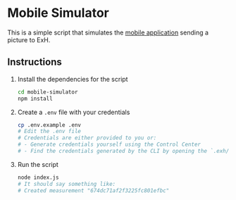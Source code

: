 # Mobile Simulator
This is a simple script that simulates the [mobile application](mobile-application/README.md) sending a picture to ExH.

## Instructions
1. Install the dependencies for the script
    ```bash
    cd mobile-simulator
    npm install
    ```
2. Create a `.env` file with your credentials
    ```bash
    cp .env.example .env
    # Edit the .env file
    # Credentials are either provided to you or:
    # - Generate credentials yourself using the Control Center
    # - Find the credentials generated by the CLI by opening the `.exh/credentials` file in your home directory
    ```
4. Run the script
    ```bash
    node index.js
    # It should say something like:
    # Created measurement "674dc71af2f3225fc801efbc"
    ```
